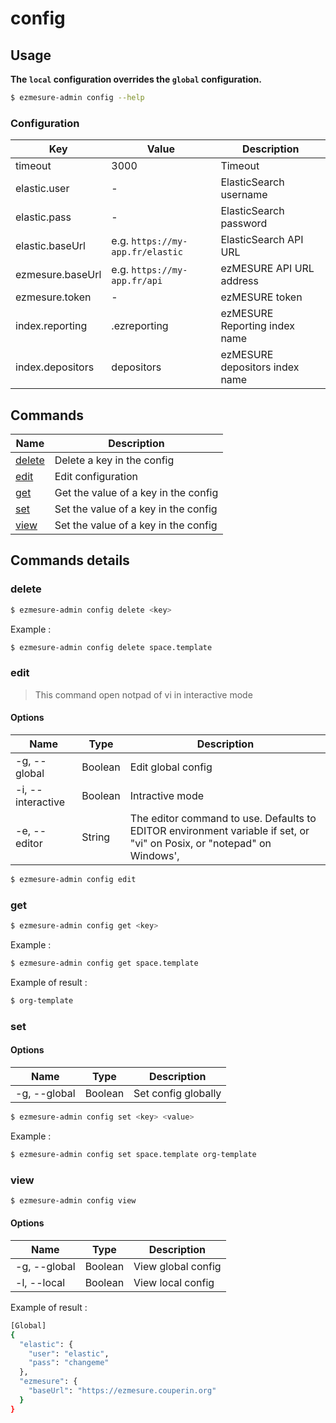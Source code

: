 # config

## Usage

**The ``local`` configuration overrides the ``global`` configuration.**

```bash
$ ezmesure-admin config --help
```

### Configuration

| Key | Value | Description |
| --- | --- | --- |
| timeout | 3000 | Timeout |
| elastic.user | - | ElasticSearch username |
| elastic.pass | - | ElasticSearch password |
| elastic.baseUrl | e.g. ``https://my-app.fr/elastic`` | ElasticSearch API URL |
| ezmesure.baseUrl | e.g. ``https://my-app.fr/api`` | ezMESURE API URL address |
| ezmesure.token | - | ezMESURE token |
| index.reporting | .ezreporting | ezMESURE Reporting index name |
| index.depositors | depositors | ezMESURE depositors index name |

## Commands

| Name | Description |
| --- | --- |
| [delete](#delete) <key> | Delete a key in the config |
| [edit](#edit) | Edit configuration |
| [get](#get) <key> | Get the value of a key in the config |
| [set](#set) <key> <value> | Set the value of a key in the config |
| [view](#view) | Set the value of a key in the config |

## Commands details

### delete

```bash
$ ezmesure-admin config delete <key>
```

Example :

```bash
$ ezmesure-admin config delete space.template
```

### edit

> This command open notpad of vi in interactive mode

#### Options
| Name | Type | Description |
|--- | --- | --- |
| -g, --global | Boolean | Edit global config |
| -i, --interactive | Boolean | Intractive mode |
| -e, --editor | String | The editor command to use. Defaults to EDITOR environment variable if set, or "vi" on Posix, or "notepad" on Windows', |

```bash
$ ezmesure-admin config edit
```
### get

```bash
$ ezmesure-admin config get <key>
```

Example :

```bash
$ ezmesure-admin config get space.template
```

Example of result :

```bash
$ org-template
```

### set

#### Options
| Name | Type | Description |
|--- | --- | --- |
| -g, --global | Boolean | Set config globally |

```bash
$ ezmesure-admin config set <key> <value>
```

Example :

```bash
$ ezmesure-admin config set space.template org-template
```

### view

```bash
$ ezmesure-admin config view
```

#### Options
| Name | Type | Description |
|--- | --- | --- |
| -g, --global | Boolean | View global config |
| -l, --local | Boolean | View local config |

Example of result :

```bash
[Global]
{
  "elastic": {
    "user": "elastic",
    "pass": "changeme"
  },
  "ezmesure": {
    "baseUrl": "https://ezmesure.couperin.org"
  }
}
```